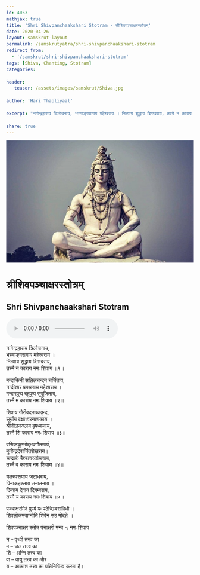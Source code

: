 ```yaml
---
id: 4053    
mathjax: true    
title: 'Shri Shivpanchaakshari Stotram - श्रीशिवपञ्चाक्षरस्तोत्रम्'    
date: 2020-04-26    
layout: samskrut-layout 
permalink: /samskrutyatra/shri-shivpanchaakshari-stotram
redirect_from: 
  - '/samskrut/shri-shivpanchaakshari-stotram'
tags: [Shiva, Chanting, Stotram]    
categories:    
    
header:    
   teaser: /assets/images/samskrut/Shiva.jpg    
    
author: 'Hari Thapliyaal'    
    
excerpt: "नागेन्द्रहाराय त्रिलोचनाय, भस्माङ्गरागाय महेश्वराय । नित्याय शुद्धाय दिगम्बराय, तस्मै न काराय नमः शिवाय ॥१॥ मन्दाकिनी सलिलचन्दन चर्चिताय, नन्दीश्वर प्रमथनाथ महेश्वराय । मन्दारपुष्प बहुपुष्प सुपूजिताय, तस्मै म काराय नमः शिवाय ॥२॥ शिवाय गौरीवदनाब्जवृन्द, सूर्याय दक्षाध्वरनाशकाय । श्रीनीलकण्ठाय वृषध्वजाय, तस्मै शि काराय"
    
share: true    
---
```

![](/assets/images/samskrut/Shiva.jpg)    
    
# श्रीशिवपञ्चाक्षरस्तोत्रम्    
## Shri Shivpanchaakshari Stotram    
    
<audio controls>
  <source src="https://raw.githubusercontent.com/dasarpai/DAI-mp3/main/dasarpai-mp3/023-ShivPanchaAkshari.mp3" type="audio/mp3">
  Your browser does not support the audio element.
</audio>     
    
नागेन्द्रहाराय त्रिलोचनाय,    
भस्माङ्गरागाय महेश्वराय ।    
नित्याय शुद्धाय दिगम्बराय,    
तस्मै न काराय नमः शिवाय ॥१॥    
    
मन्दाकिनी सलिलचन्दन चर्चिताय,    
नन्दीश्वर प्रमथनाथ महेश्वराय ।    
मन्दारपुष्प बहुपुष्प सुपूजिताय,    
तस्मै म काराय नमः शिवाय ॥२॥    
    
शिवाय गौरीवदनाब्जवृन्द,    
सूर्याय दक्षाध्वरनाशकाय ।    
श्रीनीलकण्ठाय वृषध्वजाय,    
तस्मै शि काराय नमः शिवाय ॥३॥    
    
वसिष्ठकुम्भोद्भवगौतमार्य,    
मुनीन्द्रदेवार्चितशेखराय।    
चन्द्रार्क वैश्वानरलोचनाय,    
तस्मै व काराय नमः शिवाय ॥४॥    
    
यक्षस्वरूपाय जटाधराय,    
पिनाकहस्ताय सनातनाय ।    
दिव्याय देवाय दिगम्बराय,    
तस्मै य काराय नमः शिवाय ॥५॥    
    
पञ्चाक्षरमिदं पुण्यं यः पठेच्छिवसन्निधौ ।    
शिवलोकमवाप्नोति शिवेन सह मोदते ॥    
    
शिवपञ्चाक्षर स्तोत्र पंचाक्षरी मन्त्र -: नमः शिवाय    
    
न – पृथ्वी तत्त्व का    
म – जल तत्त्व का    
शि – अग्नि तत्त्व का    
वा – वायु तत्त्व का और    
य – आकाश तत्त्व का प्रतिनिधित्व करता है।    
    
